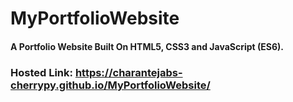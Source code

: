 # MyPortfolioWebsite
#### A Portfolio Website Built On HTML5, CSS3 and JavaScript (ES6).
### Hosted Link: https://charantejabs-cherrypy.github.io/MyPortfolioWebsite/
